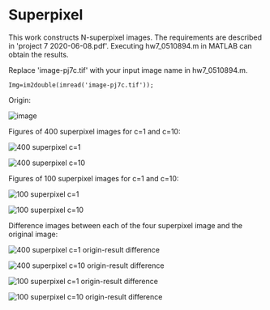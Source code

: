 # Superpixel
This work constructs N-superpixel images.
The requirements are described in 'project 7 2020-06-08.pdf'.
Executing hw7_0510894.m in MATLAB can obtain the results.

Replace 'image-pj7c.tif' with your input image name in hw7_0510894.m.
```
Img=im2double(imread('image-pj7c.tif'));
```

Origin:

![image](https://user-images.githubusercontent.com/42642215/132984128-8b2b30dd-89a2-4670-906e-b8b412a21ede.png)

Figures of 400 superpixel images for c=1 and c=10:

![400 superpixel   c=1](https://user-images.githubusercontent.com/42642215/132984158-d04141f2-c700-4182-9c90-f9c279964868.png)

![400 superpixel   c=10](https://user-images.githubusercontent.com/42642215/132984172-603ca7ec-8baa-4ce2-a843-2ba56edb308e.png)

Figures of 100 superpixel images for c=1 and c=10:

![100 superpixel   c=1](https://user-images.githubusercontent.com/42642215/132984229-16991ad2-cdde-4391-92db-b5238ac042b1.png)

![100 superpixel   c=10](https://user-images.githubusercontent.com/42642215/132984235-85b2f295-3825-45fb-b79b-7800f572d365.png)

Difference images between each of the four superpixel image and the original image:

![400 superpixel   c=1 origin-result difference](https://user-images.githubusercontent.com/42642215/132984259-fff27ebe-151b-4b12-8919-779d79c6a5c7.png)

![400 superpixel   c=10 origin-result difference](https://user-images.githubusercontent.com/42642215/132984267-26a38aa1-11ff-42e2-bc52-297cb9381796.png)

![100 superpixel   c=1 origin-result difference](https://user-images.githubusercontent.com/42642215/132984269-379a4162-0e66-4c09-9069-86c87a71de5a.png)

![100 superpixel   c=10 origin-result difference](https://user-images.githubusercontent.com/42642215/132984278-e0206500-ac48-4707-8a08-1f4a871986c5.png)

